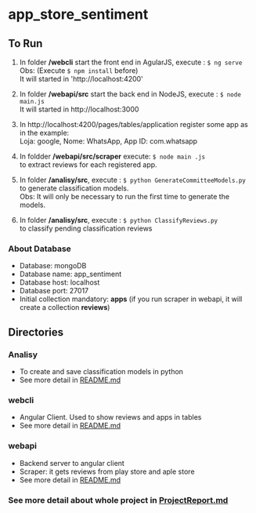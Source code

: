 # app_store_sentiment

## To Run

1. In folder **/webcli** start the front end in AgularJS, execute : ```$ ng serve```  
Obs: (Execute ```$ npm install``` before)  
It will started in 'http://localhost:4200'

2. In folder **/webapi/src** start the back end in NodeJS, execute : ```$ node main.js```  
It will started in http://localhost:3000

3. In http://localhost:4200/pages/tables/application register some app as in the example:  
Loja: google, Nome: WhatsApp, App ID: com.whatsapp

4. In foldder  **/webapi/src/scraper** execute: ```$ node main .js```  
to extract reviews for each registered app.

5. In folder **/analisy/src**, execute : ```$ python GenerateCommitteeModels.py```  
to generate classification models.  
Obs: It will only be necessary to run the first time to generate the models.

6. In folder **/analisy/src**, execute : ```$ python ClassifyReviews.py```  
to classify pending classification reviews

### About Database

- Database: mongoDB
- Database name: app_sentiment
- Database host: localhost
- Database port: 27017
- Initial collection mandatory: **apps** (if you run scraper in webapi, it will create a collection **reviews**)


## Directories

### Analisy

- To create and save classification models in python
- See more detail in [README.md](https://github.com/MarcosMendes9389/app_store_sentiment/blob/master/analisy/README.md)

### webcli

- Angular Client. Used to show reviews and apps in tables
- See more detail in [README.md](https://github.com/MarcosMendes9389/app_store_sentiment/blob/master/webcli/README.md)

### webapi

- Backend server to angular client
- Scraper: it gets reviews from play store and aple store 
- See more detail in [README.md](https://github.com/MarcosMendes9389/app_store_sentiment/blob/master/webapi/README.md)


### See more detail about whole project in [ProjectReport.md](https://github.com/MarcosMendes9389/app_store_sentiment/blob/master/ProjectReport/ProjectReport.md)

